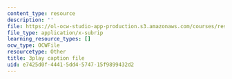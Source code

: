 ```yaml
---
content_type: resource
description: ''
file: https://ol-ocw-studio-app-production.s3.amazonaws.com/courses/res-18-006-calculus-revisited-single-variable-calculus-fall-2010/e7425d0f44415dd4574715f9899432d2_tGTCt3Dewtw.srt
file_type: application/x-subrip
learning_resource_types: []
ocw_type: OCWFile
resourcetype: Other
title: 3play caption file
uid: e7425d0f-4441-5dd4-5747-15f9899432d2
---
```

